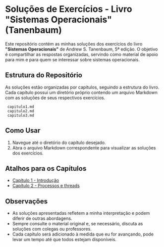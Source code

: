 # Soluções de Exercícios - Livro "Sistemas Operacionais" (Tanenbaum)

Este repositório contém as minhas soluções dos exercícios do livro **"Sistemas Operacionais"** de Andrew S. Tanenbaum, 5ª edição. O objetivo é compartilhar as respostas organizadas, servindo como material de apoio para mim e para quem se interessar sobre sistemas operacionais.

## Estrutura do Repositório

As soluções estão organizadas por capítulos, seguindo a estrutura do livro. Cada capítulo possui um diretório próprio contendo um arquivo Markdown com as soluções de seus respectivos exercícios.

```
 capitulo1.md
 capitulo2.md
 capitulo3.md
```

## Como Usar

1. Navegue até o diretório do capítulo desejado.
2. Abra o arquivo Markdown correspondente para visualizar as soluções dos exercícios.

## Atalhos para os Capítulos

- [Capítulo 1 - Introdução](capitulo1.md)
- [Capítulo 2 - Processos e threads](capitulo2.md)

## Observações

- As soluções apresentadas refletem a minha interpretação e podem diferir de outras abordagens.
- Sempre consulte o material original e, se necessário, discuta as soluções com colegas ou professores.
- Cada capítulo será adicionado à medida que eu for avançando, pode levar um tempo até que todos estejam disponíveis.